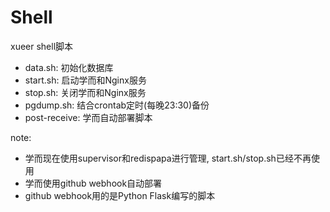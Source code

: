 # Shell
xueer shell脚本

+ data.sh: 初始化数据库
+ start.sh: 启动学而和Nginx服务
+ stop.sh: 关闭学而和Nginx服务
+ pgdump.sh: 结合crontab定时(每晚23:30)备份
+ post-receive: 学而自动部署脚本

note:

+ 学而现在使用supervisor和redispapa进行管理, start.sh/stop.sh已经不再使用
+ 学而使用github webhook自动部署
+ github webhook用的是Python Flask编写的脚本
